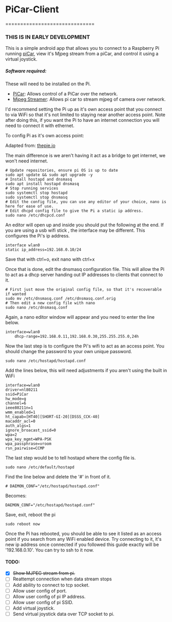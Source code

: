 # PiCar-Client
==============================

### THIS IS IN EARLY DEVELOPMENT

This is a simple android app that allows you to connect to a
Raspberry Pi running [piCar](https://github.com/jerome1232/PiCar),
view it's Mjpeg stream from a piCar, and control it using a virtual joystick.

##### Software required:

These will need to be installed on the Pi.

- [PiCar](https://jerome1232.github.io/PiCar/): Allows control of a PiCar over the network.
- [Mjpeg Streamer](https://github.com/jacksonliam/mjpg-streamer): Allows pi car to stream mjpeg of camera over network.
  
I'd recommend setting the Pi up as it's own access point that you connect to via WiFi
so that it's not limited to staying near another access point. Note after doing this, if you want
the Pi to have an internet connection you will need to connect it with ethernet.

To config Pi as it's own access point: 

Adapted from: [thepie.io](https://thepi.io/how-to-use-your-raspberry-pi-as-a-wireless-access-point/)

The main difference is we aren't having it act as a bridge to get internet, we won't need internet.

```shell script
# Update repositories, ensure pi OS is up to date
sudo apt update && sudo apt upgrade -y
# Install hostapd and dnsmasq
sudo apt install hostapd dnsmasq
# Stop running services
sudo systemctl stop hostapd
sudo systemctl stop dnsmasq
# Edit the config file, you can use any editor of your choice, nano is here for ease of use.
# Edit dhcpd config file to give the Pi a static ip address.
sudo nano /etc/dhcpcd.conf
```

An editor will open up and inside you should put the following at the end. If you are using a usb wifi stick
, the interface may be different. This configures the Pi's ip address.

```shell script
interface wlan0
static ip_address=192.168.0.10/24
```

Save that with ctrl+o, exit nano with ctrl+x

Once that is done, edit the dnsmasq configuration file. This will allow the Pi to act as a
dhcp server handing out IP addresses to clients that connect to it.

```shell script
# First just move the original config file, so that it's recoverable if wanted
sudo mv /etc/dnsmasq.conf /etc/dnsmasq.conf.orig
# Then edit a new config file with nano
sudo nano /etc/dnsmasq.conf
```

Again, a nano editor window will appear and you need to enter the line below.

```shell script
interface=wlan0
    dhcp-range=192.168.0.11,192.168.0.30,255.255.255.0,24h
```

Now the last step is to configure the Pi's wifi to act as an access point. You should change the
password to your own unique password.

```shell script
sudo nano /etc/hostapd/hostapd.conf
```

Add the lines below, this will need adjustments if you aren't using the built in WiFi

```shell script
interface=wlan0
driver=nl80211
ssid=PiCar
hw_mode=g
channel=6
ieee80211n=1
wmm_enabled=1
ht_capab=[HT40][SHORT-GI-20][DSSS_CCK-40]
macaddr_acl=0
auth_algs=1
ignore_broacast_ssid=0
wpa=2
wpa_key_mgmt=WPA-PSK
wpa_passphrase=vroom
rsn_pairwise=CCMP
```

The last step would be to tell hostapd where the config file is.

```shell script
sudo nano /etc/default/hostapd
```

Find the line below and delete the '#' in front of it.

```shell script
# DAEMON_CONF="/etc/hostapd/hostapd.conf"
```

Becomes:

```shell script
DAEMON_CONF="/etc/hostapd/hostapd.conf"
```

Save, exit, reboot the pi

```shell script
sudo reboot now
```

Once the Pi has rebooted, you should be able to see it listed as an access point if you search
from any WiFi enabled device. Try connecting to it, it's new ip address once connected if you followed
this guide exactly will be '192.168.0.10'. You can try to ssh to it now.

#### TODO:
- [x] ~~Show MJPEG stream from pi.~~
- [ ] Reattempt connection when data stream stops
- [ ] Add ability to connect to tcp socket.
- [ ] Allow user config of port.
- [ ] Allow user config of pi IP address.
- [ ] Allow user config of pi SSID.
- [ ] Add virtual joystick.
- [ ] Send virtual joystick data over TCP socket to pi.
